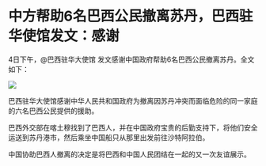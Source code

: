 # 中方帮助6名巴西公民撤离苏丹，巴西驻华使馆发文：感谢

4日下午，@巴西驻华大使馆 发文感谢中国政府帮助6名巴西公民撤离苏丹。全文如下：

![](https://inews.gtimg.com/newsapp_bt/0/15789251765/1000)

巴西驻华大使馆感谢中华人民共和国政府为撤离因苏丹冲突而面临危险的同一家庭的六名巴西公民提供的援助。

巴西外交部在喀土穆找到了巴西人，并在中国政府宝贵的后勤支持下，将他们安全运送到苏丹港市，然后乘坐中国船只从那里出发前往沙特阿拉伯。

中国协助巴西人撤离的决定是将巴西和中国人民团结在一起的又一次友谊展示。

